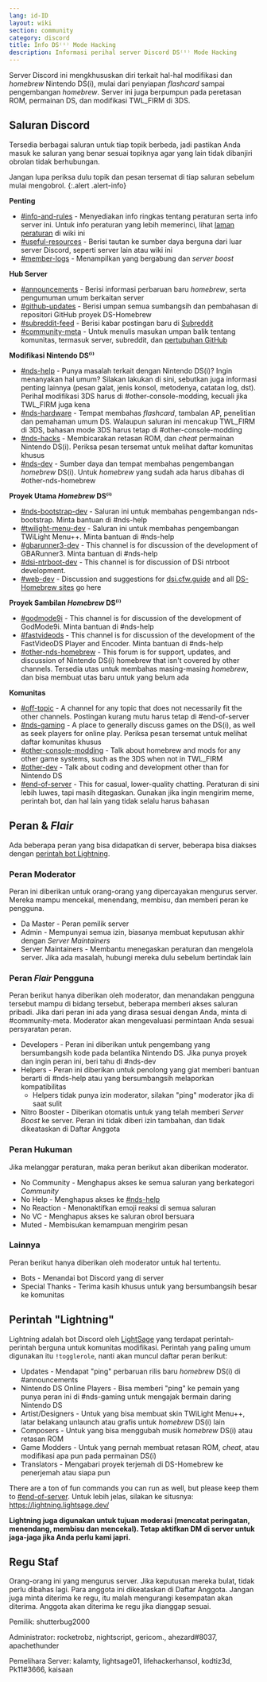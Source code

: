 ```yaml
---
lang: id-ID
layout: wiki
section: community
category: discord
title: Info DS⁽ⁱ⁾ Mode Hacking
description: Informasi perihal server Discord DS⁽ⁱ⁾ Mode Hacking
---
```


Server Discord ini mengkhususkan diri terkait hal-hal modifikasi dan *homebrew* Nintendo DS(i), mulai dari penyiapan *flashcard* sampai pengembangan *homebrew*. Server ini juga berpumpun pada peretasan ROM, permainan DS, dan modifikasi TWL_FIRM di 3DS.

## Saluran Discord
Tersedia berbagai saluran untuk tiap topik berbeda, jadi pastikan Anda masuk ke saluran yang benar sesuai topiknya agar yang lain tidak dibanjiri obrolan tidak berhubungan.

Jangan lupa periksa dulu topik dan pesan tersemat di tiap saluran sebelum mulai mengobrol.
{:.alert .alert-info}

**Penting**
- [#info-and-rules][info-and-rules] - Menyediakan info ringkas tentang peraturan serta info server ini. Untuk info peraturan yang lebih memerinci, lihat [laman peraturan](discord-rules) di wiki ini
- [#useful-resources][useful-resources] - Berisi tautan ke sumber daya berguna dari luar server Discord, seperti server lain atau wiki ini
- [#member-logs][member-logs] - Menampilkan yang bergabung dan *server boost*

**Hub Server**
- [#announcements][announcements] - Berisi informasi perbaruan baru *homebrew*, serta pengumuman umum berkaitan server
- [#github-updates][github-updates] - Berisi umpan semua sumbangsih dan pembahasan di repositori GitHub proyek DS-Homebrew
- [#subreddit-feed][subreddit-feed] - Berisi kabar postingan baru di [Subreddit](https://reddit.com/r/NDSBrew)
- [#community-meta][community-meta] - Untuk menulis masukan umpan balik tentang komunitas, termasuk server, subreddit, dan [pertubuhan GitHub](http://github.com/DS-Homebrew)

**Modifikasi Nintendo DS⁽ⁱ⁾**
- [#nds-help][nds-help] - Punya masalah terkait dengan Nintendo DS(i)? Ingin menanyakan hal umum? Silakan lakukan di sini, sebutkan juga informasi penting lainnya (pesan galat, jenis konsol, metodenya, catatan log, dst). Perihal modifikasi 3DS harus di #other-console-modding, kecuali jika TWL_FIRM juga kena
- [#nds-hardware][nds-hardware] - Tempat membahas *flashcard*, tambalan AP, penelitian dan pemahaman umum DS. Walaupun saluran ini mencakup TWL_FIRM di 3DS, bahasan mode 3DS harus tetap di #other-console-modding
- [#nds-hacks][nds-hacks] - Membicarakan retasan ROM, dan *cheat* permainan Nintendo DS(i). Periksa pesan tersemat untuk melihat daftar komunitas khusus
- [#nds-dev][nds-dev] - Sumber daya dan tempat membahas pengembangan *homebrew* DS(i). Untuk *homebrew* yang sudah ada harus dibahas di #other-nds-homebrew

**Proyek Utama *Homebrew* DS⁽ⁱ⁾**
- [#nds-bootstrap-dev][nds-bootstrap-dev] - Saluran ini untuk membahas pengembangan nds-bootstrap. Minta bantuan di #nds-help
- [#twilight-menu-dev][twilight-menu-dev] - Saluran ini untuk membahas pengembangan TWiLight Menu++. Minta bantuan di #nds-help
- [#gbarunner3-dev][gbarunner3-dev] - This channel is for discussion of the development of GBARunner3. Minta bantuan di #nds-help
- [#dsi-ntrboot-dev][dsi-ntrboot-dev] - This channel is for discussion of DSi ntrboot development.
- [#web-dev][web-dev] - Discussion and suggestions for [dsi.cfw.guide](https://dsi.cfw.guide/) and all [DS-Homebrew sites](https://ds-homebrew.com/) go here

**Proyek Sambilan *Homebrew* DS⁽ⁱ⁾**
- [#godmode9i][godmode9i] - This channel is for discussion of the development of GodMode9i. Minta bantuan di #nds-help
- [#fastvideods][fastvideods] - This channel is for discussion of the development of the FastVideoDS Player and Encoder. Minta bantuan di #nds-help
- [#other-nds-homebrew][other-nds-homebrew] - This forum is for support, updates, and discussion of Nintendo DS(i) homebrew that isn't covered by other channels. Tersedia utas untuk membahas masing-masing *homebrew*, dan bisa membuat utas baru untuk yang belum ada

**Komunitas**
- [#off-topic][off-topic] - A channel for any topic that does not necessarily fit the other channels. Postingan kurang mutu harus tetap di #end-of-server
- [#nds-gaming][nds-gaming] - A place to generally discuss games on the DS(i), as well as seek players for online play. Periksa pesan tersemat untuk melihat daftar komunitas khusus
- [#other-console-modding][other-console-modding] - Talk about homebrew and mods for any other game systems, such as the 3DS when not in TWL_FIRM
- [#other-dev][other-dev] - Talk about coding and development other than for Nintendo DS
- [#end-of-server][end-of-server] - This for casual, lower-quality chatting. Peraturan di sini lebih luwes, tapi masih ditegaskan. Gunakan jika ingin mengirim meme, perintah bot, dan hal lain yang tidak selalu harus bahasan

## Peran & *Flair*
Ada beberapa peran yang bisa didapatkan di server, beberapa bisa diakses dengan [perintah bot Lightning](#lightning-commands).

### Peran Moderator
Peran ini diberikan untuk orang-orang yang dipercayakan mengurus server. Mereka mampu mencekal, menendang, membisu, dan memberi peran ke pengguna.

- Da Master - Peran pemilik server
- Admin - Mempunyai semua izin, biasanya membuat keputusan akhir dengan *Server Maintainers*
- Server Maintainers - Membantu menegaskan peraturan dan mengelola server. Jika ada masalah, hubungi mereka dulu sebelum bertindak lain

### Peran *Flair* Pengguna
Peran berikut hanya diberikan oleh moderator, dan menandakan pengguna tersebut mampu di bidang tersebut, beberapa memberi akses saluran pribadi. Jika dari peran ini ada yang dirasa sesuai dengan Anda, minta di #community-meta. Moderator akan mengevaluasi permintaan Anda sesuai persyaratan peran.

- Developers - Peran ini diberikan untuk pengembang yang bersumbangsih kode pada belantika Nintendo DS. Jika punya proyek dan ingin peran ini, beri tahu di #nds-dev
- Helpers - Peran ini diberikan untuk penolong yang giat memberi bantuan berarti di #nds-help atau yang bersumbangsih melaporkan kompatibilitas
   - Helpers tidak punya izin moderator, silakan "ping" moderator jika di saat sulit
- Nitro Booster - Diberikan otomatis untuk yang telah memberi *Server Boost* ke server. Peran ini tidak diberi izin tambahan, dan tidak dikeataskan di Daftar Anggota

### Peran Hukuman
Jika melanggar peraturan, maka peran berikut akan diberikan moderator.

- No Community - Menghapus akses ke semua saluran yang berkategori *Community*
- No Help - Menghapus akses ke [#nds-help][nds-help]
- No Reaction - Menonaktifkan emoji reaksi di semua saluran
- No VC - Menghapus akses ke saluran obrol bersuara
- Muted - Membisukan kemampuan mengirim pesan

### Lainnya
Peran berikut hanya diberikan oleh moderator untuk hal tertentu.

- Bots - Menandai bot Discord yang di server
- Special Thanks - Terima kasih khusus untuk yang bersumbangsih besar ke komunitas

## Perintah "Lightning"
Lightning adalah bot Discord oleh [LightSage](https://github.com/LightSage) yang terdapat perintah-perintah berguna untuk komunitas modifikasi. Perintah yang paling umum digunakan itu `!togglerole`, nanti akan muncul daftar peran berikut:

- Updates - Mendapat "ping" perbaruan rilis baru *homebrew* DS(i) di #announcements
- Nintendo DS Online Players - Bisa memberi "ping" ke pemain yang punya peran ini di #nds-gaming untuk mengajak bermain daring Nintendo DS
- Artist/Designers - Untuk yang bisa membuat skin TWiLight Menu++, latar belakang unlaunch atau grafis untuk *homebrew* DS(i) lain
- Composers - Untuk yang bisa menggubah musik *homebrew* DS(i) atau retasan ROM
- Game Modders - Untuk yang pernah membuat retasan ROM, *cheat*, atau modifikasi apa pun pada permainan DS(i)
- Translators - Mengabari proyek terjemah di DS-Homebrew ke penerjemah atau siapa pun

There are a ton of fun commands you can run as well, but please keep them to [#end-of-server][end-of-server]. Untuk lebih jelas, silakan ke situsnya: <https://lightning.lightsage.dev/>

**Lightning juga digunakan untuk tujuan moderasi (mencatat peringatan, menendang, membisu dan mencekal). Tetap aktifkan DM di server untuk jaga-jaga jika Anda perlu kami japri.**

## Regu Staf
Orang-orang ini yang mengurus server. Jika keputusan mereka bulat, tidak perlu dibahas lagi. Para anggota ini dikeataskan di Daftar Anggota. Jangan juga minta diterima ke regu, itu malah mengurangi kesempatan akan diterima. Anggota akan diterima ke regu jika dianggap sesuai.

Pemilik: shutterbug2000

Administrator: rocketrobz, nightscript, gericom., ahezard#8037, apachethunder

Pemelihara Server: kalamty, lightsage01, lifehackerhansol, kodtiz3d, Pk11#3666, kaisaan

<!-- Discord channel links -->
[info-and-rules]: https://discord.com/channels/283769550611152897/626620520330428436
[useful-resources]: https://discord.com/channels/283769550611152897/638041441079263283
[member-logs]: https://discord.com/channels/283769550611152897/677714673663082529

[announcements]: https://discord.com/channels/283769550611152897/283771381735489537
[github-updates]: https://discord.com/channels/283769550611152897/450065134191116290
[subreddit-feed]: https://discord.com/channels/283769550611152897/869830055377928243
[community-meta]: https://discord.com/channels/283769550611152897/715651368391671919

[nds-help]: https://discord.com/channels/283769550611152897/332961165829210117
[nds-hardware]: https://discord.com/channels/283769550611152897/547986366357700620
[nds-hacks]: https://discord.com/channels/283769550611152897/356988919738400768
[nds-dev]: https://discord.com/channels/283769550611152897/835273459339624499

[nds-bootstrap-dev]: https://discord.com/channels/283769550611152897/283769550611152897
[twilight-menu-dev]: https://discord.com/channels/283769550611152897/489307733074640926
[gbarunner3-dev]: https://discord.com/channels/283769550611152897/620310871800807466
[dsi-ntrboot-dev]: https://discord.com/channels/283769550611152897/1193678677666431097
[web-dev]: https://discord.com/channels/283769550611152897/744649302567157800

[godmode9i]: https://discord.com/channels/283769550611152897/497960894660083732
[fastvideods]: https://discord.com/channels/283769550611152897/1021121766585806989
[other-nds-homebrew]: https://discord.com/channels/283769550611152897/1025388133388394547

[off-topic]: https://discord.com/channels/283769550611152897/286686210225864725
[nds-gaming]: https://discord.com/channels/283769550611152897/668680785154408448
[other-console-modding]: https://discord.com/channels/283769550611152897/653706029736919051
[other-dev]: https://discord.com/channels/283769550611152897/1169696607294468177
[end-of-server]: https://discord.com/channels/283769550611152897/283770736215195648
